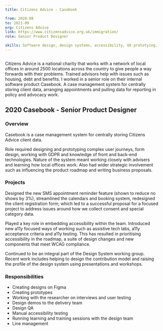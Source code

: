 ```yaml
---
title: Citizens Advice - Casebook

from: 2020-08
to: 2021-09
org: Citizens Advice
link: https://www.citizensadvice.org.uk/immigration/ 
role: Senior Product Designer

skills: Software design, design systems, accessibility, UX prototying, research and testing, user journey mapping, Agile development, line management
---
```


<img src="logo-ca.png" class="cvlogo" alt=''></img>

<div>
Citizens Advice is a national charity that works with a network of local offices in around 2500 locations across the country to give people a way forwards with their problems. Trained advisors help with issues such as housing, debt and benefits. I worked in a senior role on their internal software product Casebook. A case management system for centrally storing client data, arranging appointments and pulling data for reporting in policy and advocacy work. 

<h2>2020 Casebook - Senior Product Designer </h2>

<h3>Overview</h3>

Casebook is a case management system for centrally storing Citizens Advice client data.

Role required designing and prototyping complex user journeys, form design, working with GDPR and knowledge of front and back-end technologies. Nature of the system meant working closely with advisers and learning how local offices work. Also had wider strategic involvement such as influencing the product roadmap and writing business proposals.

<h3>Projects</h3>
<p>Designed the new SMS appointment reminder feature (shown to reduce no shows by 3%), streamlined the calendars and booking system, redesigned the client registration form; which led to a successful proposal for a focused project to address issues around how we collect consent and special category data.</p>

<p>Played a key role in embedding accessibility within the team. Introduced new a11y focused ways of working such as assistive tech labs, a11y acceptance criteria and a11y testing. This has resulted in prioritising accessibility in the roadmap, a suite of design changes and new components that meet WCAG compliance.</p>

<p>Continued to be an integral part of the Design System working group. Recent work includes helping to design the contribution model and raising the profile of the design system using presentations and workshops.</p>

<h3>Responsibilities</h3>
<ul>
<li>Creating designs on Figma</li>
<li>Creating prototypes</li>
<li>Working with the researcher on interviews and user testing</li>
<li>Design demos to the delivery team</li>
<li>Design QA</li>
<li>Manual accessibility testing</li>
<li>Running learning and training sessions with the design team</li>
<li>Line management</li>
</ul>
